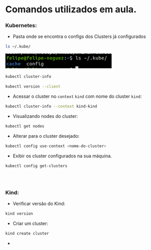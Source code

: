 # Comandos utilizados em aula.

### Kubernetes:

- Pasta onde se encontra o configs dos Clusters já configurados
```bash
ls ~/.kube/
```
![alt text](image.png)

```bash
kubectl cluster-info
```

```bash
kubectl version --client
```

- Acessar o cluster no `context` `kind` com nome do cluster `kind`:
```bash
kubectl cluster-info --context kind-kind
```

- Visualizando nodes do cluster:
```bash
kubectl get nodes
```

- Alterar para o cluster desejado:
```bash
kubectl config use-context <nome-do-cluster>
```

- Exibir os cluster configurados na sua máquina.
```bash
kubectl config get-clusters
```

```bash

```

```bash

```

```bash

```

### Kind:

- Verificar versão do Kind:
```bash
kind version
```

- Criar um cluster:
```bash
kind create cluster
```

-
```bash

```

```bash

```